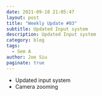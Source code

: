 ```yaml
---
date: 2021-09-18 21:05:47
layout: post
title: "Weekly Update #03"
subtitle: Updated Input system
description: Updated Input system
category: blog
tags:
  - Sem A
author: Joe Siu
paginate: true
---
```

* Updated input system
* Camera zooming
